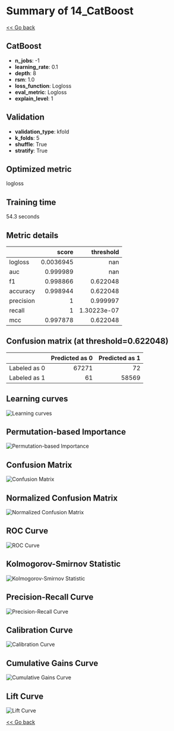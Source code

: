 # Summary of 14_CatBoost

[<< Go back](../README.md)


## CatBoost
- **n_jobs**: -1
- **learning_rate**: 0.1
- **depth**: 8
- **rsm**: 1.0
- **loss_function**: Logloss
- **eval_metric**: Logloss
- **explain_level**: 1

## Validation
 - **validation_type**: kfold
 - **k_folds**: 5
 - **shuffle**: True
 - **stratify**: True

## Optimized metric
logloss

## Training time

54.3 seconds

## Metric details
|           |     score |     threshold |
|:----------|----------:|--------------:|
| logloss   | 0.0036945 | nan           |
| auc       | 0.999989  | nan           |
| f1        | 0.998866  |   0.622048    |
| accuracy  | 0.998944  |   0.622048    |
| precision | 1         |   0.999997    |
| recall    | 1         |   1.30223e-07 |
| mcc       | 0.997878  |   0.622048    |


## Confusion matrix (at threshold=0.622048)
|              |   Predicted as 0 |   Predicted as 1 |
|:-------------|-----------------:|-----------------:|
| Labeled as 0 |            67271 |               72 |
| Labeled as 1 |               61 |            58569 |

## Learning curves
![Learning curves](learning_curves.png)

## Permutation-based Importance
![Permutation-based Importance](permutation_importance.png)
## Confusion Matrix

![Confusion Matrix](confusion_matrix.png)


## Normalized Confusion Matrix

![Normalized Confusion Matrix](confusion_matrix_normalized.png)


## ROC Curve

![ROC Curve](roc_curve.png)


## Kolmogorov-Smirnov Statistic

![Kolmogorov-Smirnov Statistic](ks_statistic.png)


## Precision-Recall Curve

![Precision-Recall Curve](precision_recall_curve.png)


## Calibration Curve

![Calibration Curve](calibration_curve_curve.png)


## Cumulative Gains Curve

![Cumulative Gains Curve](cumulative_gains_curve.png)


## Lift Curve

![Lift Curve](lift_curve.png)



[<< Go back](../README.md)

